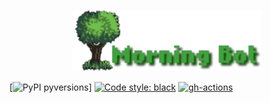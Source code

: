 <p align="center">
  <a href="https://github.com/bnkc/morningbot"><img alt="Morning Bot" src="https://github.com/bnkc/morningbot/blob/master/images/logo.png" width="60%"></a>
</p>


[![PyPI pyversions](https://img.shields.io/pypi/pyversions/deadlink.svg?style=flat-square)]
[![Code style: black](https://img.shields.io/badge/code%20style-black-000000.svg?style=flat-square)](https://github.com/psf/black)
[![gh-actions](https://img.shields.io/github/workflow/status/nschloe/deadlink/ci?style=flat-square)](https://github.com/bnkc/morningbot/actions)

